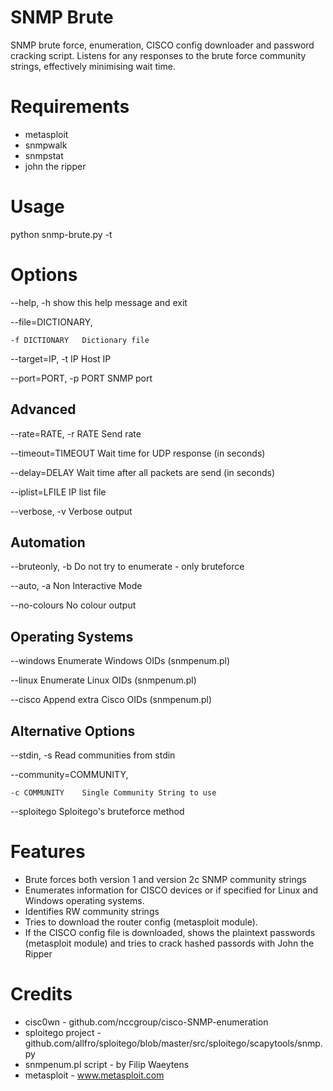 # SNMP Brute
SNMP brute force, enumeration, CISCO config downloader and password cracking script.
Listens for any responses to the brute force community strings, effectively minimising wait time.

Requirements	
=======================
* metasploit
* snmpwalk
* snmpstat
* john the ripper

Usage	
=======================
  python snmp-brute.py -t <IP>

Options
=======
--help, -h              show this help message and exit

--file=DICTIONARY, 

	-f DICTIONARY   Dictionary file

--target=IP, -t IP      Host IP

--port=PORT, -p PORT    SNMP port

Advanced
--------
--rate=RATE, -r RATE    Send rate

--timeout=TIMEOUT       Wait time for UDP response (in seconds)

--delay=DELAY           Wait time after all packets are send (in seconds)

--iplist=LFILE          IP list file

--verbose, -v           Verbose output

Automation
----------
--bruteonly, -b         Do not try to enumerate - only bruteforce

--auto, -a              Non Interactive Mode

--no-colours            No colour output

Operating Systems
-----------------
--windows               Enumerate Windows OIDs (snmpenum.pl)

--linux                 Enumerate Linux OIDs (snmpenum.pl)

--cisco                 Append extra Cisco OIDs (snmpenum.pl)

Alternative Options
-------------------
--stdin, -s             Read communities from stdin

--community=COMMUNITY, 

	-c COMMUNITY    Single Community String to use

--sploitego             Sploitego's bruteforce method

Features	
=======================
* Brute forces both version 1 and version 2c SNMP community strings
* Enumerates information for CISCO devices or if specified for Linux and Windows operating systems.
* Identifies RW community strings
* Tries to download the router config (metasploit module).
* If the CISCO config file is downloaded, shows the plaintext passwords (metasploit module) and tries to crack hashed passords with John the Ripper

Credits	
=======================
* cisc0wn - github.com/nccgroup/cisco-SNMP-enumeration
* sploitego project - github.com/allfro/sploitego/blob/master/src/sploitego/scapytools/snmp.py
* snmpenum.pl script - by Filip Waeytens
* metasploit - www.metasploit.com
